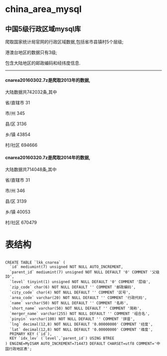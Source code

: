 # china_area_mysql
## 中国5级行政区域mysql库

  爬取国家统计局官网的行政区域数据,包括省市县镇村5个层级;
  
  港澳台地区的数据只有3级;
  
  包含大陆地区的邮政编码和经纬度信息.
  
---------------------------------------
####  cnarea20160302.7z是爬取2013年的数据,
  
  大陆数据共742032条,其中
  
  省/直辖市 31
  
  市/州 345
  
  县/区 3136
  
  乡/镇 43854
  
  村/社区 694666

####  cnarea20160320.7z是爬取2014年的数据,
  
  大陆数据共714048条,其中
  
  省/直辖市 31
  
  市/州 346
  
  县/区 3139
  
  乡/镇 40053
  
  村/社区 670479
  
# 表结构

```

CREATE TABLE `lkk_cnarea` (
  `id` mediumint(7) unsigned NOT NULL AUTO_INCREMENT,
  `parent_id` mediumint(7) unsigned NOT NULL DEFAULT '0' COMMENT '父级ID',
  `level` tinyint(1) unsigned NOT NULL DEFAULT '0' COMMENT '层级',
  `zip_code` char(6) NOT NULL DEFAULT '' COMMENT '邮政编码',
  `city_code` char(4) NOT NULL DEFAULT '' COMMENT '区号',
  `area_code` varchar(20) NOT NULL DEFAULT '' COMMENT '行政代码',
  `name` varchar(50) NOT NULL DEFAULT '' COMMENT '名称',
  `short_name` varchar(50) NOT NULL DEFAULT '' COMMENT '简称',
  `merger_name` varchar(255) NOT NULL DEFAULT '' COMMENT '组合名',
  `pinyin` varchar(100) NOT NULL DEFAULT '' COMMENT '拼音',
  `lng` decimal(12,8) NOT NULL DEFAULT '0.00000000' COMMENT '经度',
  `lat` decimal(12,8) NOT NULL DEFAULT '0.00000000' COMMENT '维度',
  PRIMARY KEY (`id`),
  KEY `idx_lev` (`level`,`parent_id`) USING BTREE
) ENGINE=MyISAM AUTO_INCREMENT=714473 DEFAULT CHARSET=utf8 COMMENT='中国行政地区表';

```
